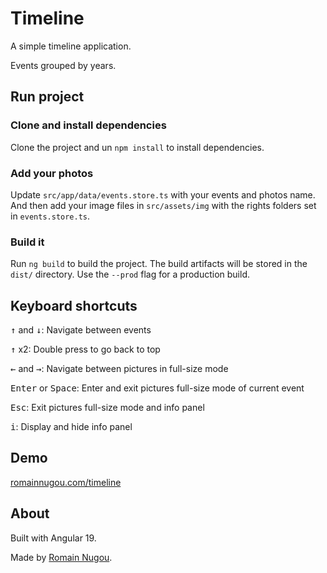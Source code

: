 # Timeline

A simple timeline application.

Events grouped by years.

## Run project

### Clone and install dependencies

Clone the project and un `npm install` to install dependencies.

### Add your photos

Update `src/app/data/events.store.ts` with your events and photos name.
And then add your image files in `src/assets/img` with the rights folders set in `events.store.ts`.

### Build it

Run `ng build` to build the project. The build artifacts will be stored in the `dist/` directory. Use the `--prod` flag for a production build.

## Keyboard shortcuts

<kbd>↑</kbd> and <kbd>↓</kbd>: Navigate between events

<kbd>↑</kbd> x2: Double press to go back to top

<kbd>←</kbd> and <kbd>→</kbd>: Navigate between pictures in full-size mode

<kbd>Enter</kbd> or <kbd>Space</kbd>: Enter and exit pictures full-size mode of current event

<kbd>Esc</kbd>: Exit pictures full-size mode and info panel

<kbd>i</kbd>: Display and hide info panel

## Demo

[romainnugou.com/timeline](https://romainnugou.com/timeline)

## About

Built with Angular 19.

Made by [Romain Nugou](https://romainnugou.com).
